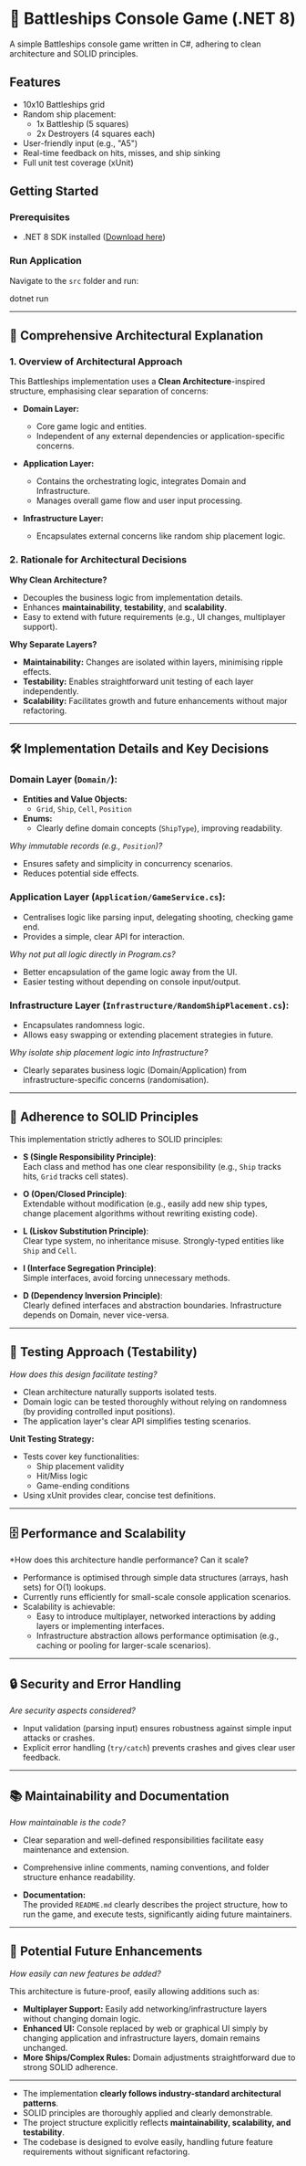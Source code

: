 # 🚢 Battleships Console Game (.NET 8)

A simple Battleships console game written in C#, adhering to clean architecture and SOLID principles.

## Features
- 10x10 Battleships grid
- Random ship placement:
  - 1x Battleship (5 squares)
  - 2x Destroyers (4 squares each)
- User-friendly input (e.g., "A5")
- Real-time feedback on hits, misses, and ship sinking
- Full unit test coverage (xUnit)

## Getting Started

### Prerequisites
- .NET 8 SDK installed ([Download here](https://dotnet.microsoft.com/download))

### Run Application
Navigate to the `src` folder and run:

dotnet run

---

## 🚢 **Comprehensive Architectural Explanation**

### 1\. **Overview of Architectural Approach**

This Battleships implementation uses a **Clean Architecture**-inspired structure, emphasising clear separation of concerns:

- **Domain Layer:**  
  - Core game logic and entities.
  - Independent of any external dependencies or application-specific concerns.

- **Application Layer:**  
  - Contains the orchestrating logic, integrates Domain and Infrastructure.
  - Manages overall game flow and user input processing.

- **Infrastructure Layer:**  
  - Encapsulates external concerns like random ship placement logic.

### 2\. **Rationale for Architectural Decisions**

**Why Clean Architecture?**  
- Decouples the business logic from implementation details.
- Enhances **maintainability**, **testability**, and **scalability**.
- Easy to extend with future requirements (e.g., UI changes, multiplayer support).

**Why Separate Layers?**  
- **Maintainability:** Changes are isolated within layers, minimising ripple effects.
- **Testability:** Enables straightforward unit testing of each layer independently.
- **Scalability:** Facilitates growth and future enhancements without major refactoring.

---

## 🛠️ **Implementation Details and Key Decisions**

### Domain Layer (`Domain/`):

- **Entities and Value Objects:**
  - `Grid`, `Ship`, `Cell`, `Position`
- **Enums:**
  - Clearly define domain concepts (`ShipType`), improving readability.

*Why immutable records (e.g., `Position`)?*
- Ensures safety and simplicity in concurrency scenarios.
- Reduces potential side effects.

### Application Layer (`Application/GameService.cs`):

- Centralises logic like parsing input, delegating shooting, checking game end.
- Provides a simple, clear API for interaction.

*Why not put all logic directly in Program.cs?*
- Better encapsulation of the game logic away from the UI.
- Easier testing without depending on console input/output.

### Infrastructure Layer (`Infrastructure/RandomShipPlacement.cs`):

- Encapsulates randomness logic.
- Allows easy swapping or extending placement strategies in future.

*Why isolate ship placement logic into Infrastructure?*
- Clearly separates business logic (Domain/Application) from infrastructure-specific concerns (randomisation).

---

## 🔄 **Adherence to SOLID Principles**

This implementation strictly adheres to SOLID principles:

- **S (Single Responsibility Principle)**:  
  Each class and method has one clear responsibility (e.g., `Ship` tracks hits, `Grid` tracks cell states).

- **O (Open/Closed Principle)**:  
  Extendable without modification (e.g., easily add new ship types, change placement algorithms without rewriting existing code).

- **L (Liskov Substitution Principle)**:  
  Clear type system, no inheritance misuse. Strongly-typed entities like `Ship` and `Cell`.

- **I (Interface Segregation Principle)**:  
  Simple interfaces, avoid forcing unnecessary methods.

- **D (Dependency Inversion Principle)**:  
  Clearly defined interfaces and abstraction boundaries. Infrastructure depends on Domain, never vice-versa.

---

## 🧪 **Testing Approach (Testability)**

*How does this design facilitate testing?*

- Clean architecture naturally supports isolated tests.
- Domain logic can be tested thoroughly without relying on randomness (by providing controlled input positions).
- The application layer's clear API simplifies testing scenarios.

**Unit Testing Strategy:**
- Tests cover key functionalities:
  - Ship placement validity
  - Hit/Miss logic
  - Game-ending conditions
- Using xUnit provides clear, concise test definitions.

---

## 🗄️ **Performance and Scalability**

*How does this architecture handle performance? Can it scale?

- Performance is optimised through simple data structures (arrays, hash sets) for O(1) lookups.
- Currently runs efficiently for small-scale console application scenarios.
- Scalability is achievable:
  - Easy to introduce multiplayer, networked interactions by adding layers or implementing interfaces.
  - Infrastructure abstraction allows performance optimisation (e.g., caching or pooling for larger-scale scenarios).

---

## 🔒 **Security and Error Handling**

*Are security aspects considered?*

- Input validation (parsing input) ensures robustness against simple input attacks or crashes.
- Explicit error handling (`try/catch`) prevents crashes and gives clear user feedback.

---

## 📚 **Maintainability and Documentation**

*How maintainable is the code?*

- Clear separation and well-defined responsibilities facilitate easy maintenance and extension.
- Comprehensive inline comments, naming conventions, and folder structure enhance readability.

- **Documentation:**  
  The provided `README.md` clearly describes the project structure, how to run the game, and execute tests, significantly aiding future maintainers.

---

## 🚦 **Potential Future Enhancements**

*How easily can new features be added?*

This architecture is future-proof, easily allowing additions such as:

- **Multiplayer Support:** Easily add networking/infrastructure layers without changing domain logic.
- **Enhanced UI:** Console replaced by web or graphical UI simply by changing application and infrastructure layers, domain remains unchanged.
- **More Ships/Complex Rules:** Domain adjustments straightforward due to strong SOLID adherence.

---

- The implementation **clearly follows industry-standard architectural patterns**.
- SOLID principles are thoroughly applied and clearly demonstrable.
- The project structure explicitly reflects **maintainability, scalability, and testability**.
- The codebase is designed to evolve easily, handling future feature requirements without significant refactoring.

